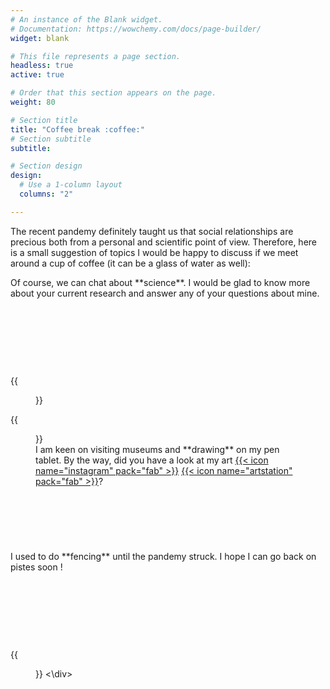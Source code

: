 ```yaml
---
# An instance of the Blank widget.
# Documentation: https://wowchemy.com/docs/page-builder/
widget: blank

# This file represents a page section.
headless: true
active: true

# Order that this section appears on the page.
weight: 80

# Section title
title: "Coffee break :coffee:"
# Section subtitle
subtitle:

# Section design
design:
  # Use a 1-column layout
  columns: "2"

---
```


The recent pandemy definitely taught us that social relationships are precious
both from a personal and scientific point of view.
Therefore, here is a small suggestion of topics I would be happy to discuss 
if we meet around a cup of coffee (it can be a glass of water as well):

<div>
  <div style="height:157px ; width =75%">
    Of course, we can chat about **science**. 
    I would be glad to know more about your current research 
    and answer any of your questions about mine.
  </div>
  {{<figure src="whatever.jpg" class="alignright">}} 
</div>

<div>
  {{<figure src="whatever.jpg" class="alignleft">}} 
  <div style="height:157px ; width =75%">
    I am keen on visiting museums and **drawing** on my pen tablet. 
    By the way, did you have a look at my art
    <a href="https://www.instagram.com/achillesalaun/">{{< icon name="instagram"  pack="fab" >}}</a>
    <a href="https://www.artstation.com/achille_salaun/">{{< icon name="artstation" pack="fab" >}}</a>?</div>
  </div>
</div>

<div>
  <div style="height:157px ; width =75%">
    I used to do **fencing** until the pandemy struck. 
    I hope I can go back on pistes soon !
  </div>
  {{<figure src="whatever.jpg" class="alignright">}}
<\div>